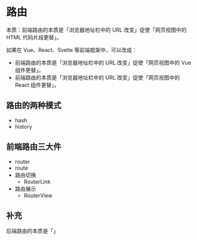 # 路由

本质：前端路由的本质是「浏览器地址栏中的 URL 改变」促使「网页视图中的 HTML 代码片段更替」。

如果在 Vue、React、Svelte 等前端框架中，可以改成：

- 前端路由的本质是「浏览器地址栏中的 URL 改变」促使「网页视图中的 Vue 组件更替」。
- 前端路由的本质是「浏览器地址栏中的 URL 改变」促使「网页视图中的 React 组件更替」。

## 路由的两种模式

- hash
- history

## 前端路由三大件
- router
- route
- 路由切换
  - RouterLink
- 路由展示
  - RouterView

## 补充
后端路由的本质是「」